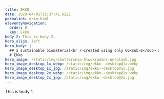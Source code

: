 ```yaml
---
title: EKKO
date: 2020-04-01T21:37:41.622Z
permalink: ekko.html
eleventyNavigation:
  order: 0
  key: Ekko
body 2: This is body 2.
hero_align: left
hero_body: |-
  ## a sustainable biomaterial<br />created using only CO<sub>2</sub> and sunlight
  # Ekko
hero_image: /static/img/chuttersnap-6lwqkradmns-unsplash.jpg
hero_image_desktop_1x_webp: /static/img/ekko--desktop@1x.webp
hero_image_desktop_1x_jpg: /static/img/ekko--desktop@1x.jpg
hero_image_desktop_2x_webp: /static/img/ekko--desktop@2x.webp
hero_image_desktop_2x_jpg: /static/img/ekko--desktop@2x.jpg
---
```

This is body 1.